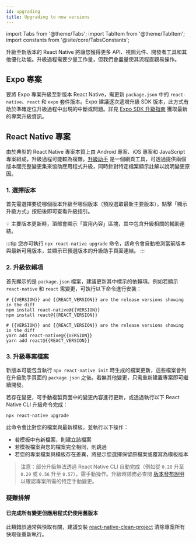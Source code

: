 ```yaml
---
id: upgrading
title: Upgrading to new versions
---
```


import Tabs from '@theme/Tabs'; import TabItem from '@theme/TabItem'; import constants from '@site/core/TabsConstants';

升級至新版本的 React Native 將讓您獲得更多 API、視圖元件、開發者工具和其他優化功能。升級過程需要少量工作量，但我們會盡量使其流程直觀易操作。

## Expo 專案

要將 Expo 專案升級至新版本 React Native，需更新 `package.json` 中的 `react-native`、`react` 和 `expo` 套件版本。Expo 建議逐次遞增升級 SDK 版本，此方式有助於準確定位升級過程中出現的中斷或問題。詳見 [Expo SDK 升級指南](https://docs.expo.dev/workflow/upgrading-expo-sdk-walkthrough/) 獲取最新的專案升級資訊。

## React Native 專案

由於典型的 React Native 專案本質上由 Android 專案、iOS 專案和 JavaScript 專案組成，升級過程可能較為複雜。[升級助手](https://react-native-community.github.io/upgrade-helper/) 是一個網頁工具，可透過提供兩個版本間完整變更集來協助應用程式升級，同時針對特定檔案顯示註解以說明變更原因。

### 1. 選擇版本

首先需選擇要從哪個版本升級至哪個版本（預設選取最新主要版本），點擊「顯示升級方式」按鈕後即可查看升級指引。

💡 主要版本更新時，頂部會顯示「實用內容」區塊，其中包含升級相關的輔助連結。

:::tip
您亦可執行 `npx react-native upgrade` 命令，該命令會自動檢測當前版本與最新可用版本，並顯示已預選版本的升級助手頁面連結。
:::

### 2. 升級依賴項

首先顯示的是 `package.json` 檔案，建議更新其中標示的依賴項。例如若顯示 `react-native` 和 `react` 需變更，可執行以下命令進行安裝：

<Tabs groupId="package-manager" queryString defaultValue={constants.defaultPackageManager} values={constants.packageManagers}>
<TabItem value="npm">

```shell
# {{VERSION}} and {{REACT_VERSION}} are the release versions showing in the diff
npm install react-native@{{VERSION}}
npm install react@{{REACT_VERSION}}
```

</TabItem>
<TabItem value="yarn">

```shell
# {{VERSION}} and {{REACT_VERSION}} are the release versions showing in the diff
yarn add react-native@{{VERSION}}
yarn add react@{{REACT_VERSION}}
```

</TabItem>
</Tabs>

### 3. 升級專案檔案

新版本可能包含執行 `npx react-native init` 時生成的檔案更新，這些檔案會列在升級助手頁面的 `package.json` 之後。若無其他變更，只需重新建置專案即可繼續開發。

若存在變更，可手動複製頁面中的變更內容進行更新，或透過執行以下 React Native CLI 升級命令完成：

```shell
npx react-native upgrade
```

此命令會比對您的檔案與最新模板，並執行以下操作：

- 若模板中有新檔案，則建立該檔案
- 若模板檔案與您的檔案完全相同，則跳過
- 若您的專案檔案與模板存在差異，將提示您選擇保留原檔案或覆寫為模板版本

> 注意：部分升級無法透過 React Native CLI 自動完成（例如從 `0.28` 升至 `0.29` 或 `0.56` 升至 `0.57`），需手動操作。升級時請務必查閱 [版本發布說明](https://github.com/facebook/react-native/releases) 以確認專案所需的特定手動變更。

### 疑難排解

#### 已完成所有變更但應用程式仍使用舊版本

此類錯誤通常與快取有關，建議安裝 [react-native-clean-project](https://github.com/pmadruga/react-native-clean-project) 清除專案所有快取後重新執行。